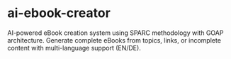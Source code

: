 # ai-ebook-creator
AI-powered eBook creation system using SPARC methodology with GOAP architecture. Generate complete eBooks from topics, links, or incomplete content with multi-language support (EN/DE).
